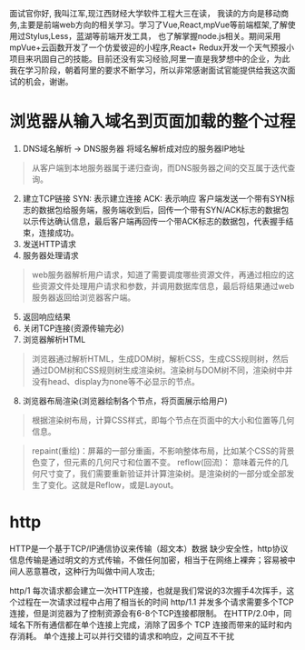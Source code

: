 面试官你好, 我叫江军,现江西财经大学软件工程大三在读，
我读的方向是移动商务,主要是前端web方向的相关学习。学习了Vue,React,mpVue等前端框架,了解使用过Stylus,Less，蓝湖等前端开发工具， 也了解掌握node.js相关。期间采用mpVue+云函数开发了一个仿爱彼迎的小程序,React+ Redux开发一个天气预报小项目来巩固自己的技能。目前还没有实习经验,阿里一直是我梦想中的企业，为此我在学习阶段，朝着阿里的要求不断学习，所以非常感谢面试官能提供给我这次面试的机会，谢谢。


# 浏览器从输入域名到页面加载的整个过程
  1. DNS域名解析 -> DNS服务器 将域名解析成对应的服务器IP地址
  > 从客户端到本地服务器属于递归查询，而DNS服务器之间的交互属于迭代查询。
  2. 建立TCP链接
     SYN: 表示建立连接
     ACK: 表示响应
     客户端发送一个带有SYN标志的数据包给服务端，服务端收到后，回传一个带有SYN/ACK标志的数据包以示传达确认信息，最后客户端再回传一个带ACK标志的数据包，代表握手结束，连接成功。
  3. 发送HTTP请求
  4. 服务器处理请求
  > web服务器解析用户请求，知道了需要调度哪些资源文件，再通过相应的这些资源文件处理用户请求和参数，并调用数据库信息，最后将结果通过web服务器返回给浏览器客户端。
  5. 返回响应结果
  6. 关闭TCP连接(资源传输完必)
  7. 浏览器解析HTML
  > 浏览器通过解析HTML，生成DOM树，解析CSS，生成CSS规则树，然后通过DOM树和CSS规则树生成渲染树。渲染树与DOM树不同，渲染树中并没有head、display为none等不必显示的节点。
  8. 浏览器布局渲染(浏览器绘制各个节点，将页面展示给用户)
  > 根据渲染树布局，计算CSS样式，即每个节点在页面中的大小和位置等几何信息。

  > repaint(重绘)：屏幕的一部分重画，不影响整体布局，比如某个CSS的背景色变了，但元素的几何尺寸和位置不变。
    reflow(回流)： 意味着元件的几何尺寸变了，我们需要重新验证并计算渲染树。是渲染树的一部分或全部发生了变化。这就是Reflow，或是Layout。


# http
  HTTP是一个基于TCP/IP通信协议来传输（超文本）数据
  缺少安全性，http协议信息传输是通过明文的方式传输，不做任何加密，相当于在网络上裸奔；容易被中间人恶意篡改，这种行为叫做中间人攻击;


  http/1 每次请求都会建立一次HTTP连接，也就是我们常说的3次握手4次挥手，这个过程在一次请求过程中占用了相当长的时间
  http/1.1 并发多个请求需要多个TCP连接，但是浏览器为了控制资源会有6-8个TCP连接都限制。
  在HTTP/2.0中，同域名下所有通信都在单个连接上完成，消除了因多个 TCP 连接而带来的延时和内存消耗。
  单个连接上可以并行交错的请求和响应，之间互不干扰

